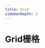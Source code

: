 ```yaml
---
title: Grid
sidebarDepth: 2
---
```

# Grid栅格

<ClientOnly>
<grid-element></grid-element>
</ClientOnly>
